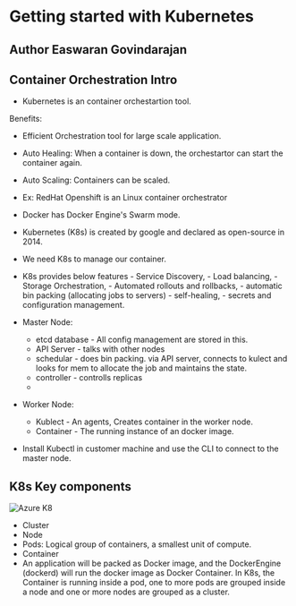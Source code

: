 # Getting started with Kubernetes
## Author Easwaran Govindarajan

 ## Container Orchestration Intro
 
 - Kubernetes is an container orchestartion tool.

 Benefits:
 - Efficient Orchestration tool for large scale application.
 - Auto Healing: When a container is down, the orchestartor can start the container again.
 - Auto Scaling: Containers can be scaled.

 - Ex: RedHat Openshift is an Linux container orchestrator
 - Docker has Docker Engine's Swarm mode.
 - Kubernetes (K8s) is created by google and declared as open-source in 2014.
 - We need K8s to manage our container.
 - K8s provides below features
        - Service Discovery, 
        - Load balancing, 
        - Storage Orchestration, 
        - Automated rollouts and rollbacks, 
        - automatic bin packing (allocating jobs to servers)
        - self-healing, 
        - secrets and configuration management.
 - Master Node:
    - etcd database - All config management are stored in this.
    - API Server - talks with other nodes
    - schedular - does bin packing. via API server, connects to kulect and looks for mem to allocate the job and maintains the state.
    - controller - controlls replicas
    - 
 - Worker Node:
    - Kublect - An agents, Creates container in the worker node.
    - Container - The running instance of an docker image.
 - Install Kubectl in customer machine and use the CLI to connect to the master node.

## K8s Key components

![Azure K8](https://github.com/EaswaranG/devops-101/assets/75293695/47a38557-a825-46e8-b97f-5b8d76521076)

- Cluster
- Node
- Pods: Logical group of containers, a smallest unit of compute.
- Container
- An application will be packed as Docker image, and the DockerEngine (dockerd) will run the docker image as Docker Container. In K8s, the Container is running inside a pod, one to more pods are grouped inside a node and one or more nodes are grouped as a cluster.
